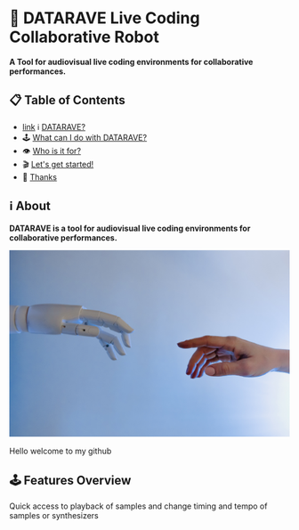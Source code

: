 #  🦾 DATARAVE Live Coding Collaborative Robot 

**A Tool for audiovisual live coding environments for collaborative performances.**

## 📋 Table of Contents
- [link](#about) ℹ️ [DATARAVE?](#-about)
- 🕹️ [What can I do with DATARAVE?](#-features-overview)
- 👁️‍ [Who is it for?](#-vision--goals)
- 🎬 [Let's get started!](#-install)
- 🤍 [Thanks](#-thanks)

## <a name="about"> ℹ️ About 

**DATARAVE is a tool for audiovisual live coding environments for collaborative performances.**

![COLLAB!](images/pexels-tara-winstead-8386434.jpg)

Hello welcome to my github

## 🕹️ Features Overview

Quick access to playback of samples and change timing and tempo of samples or synthesizers
